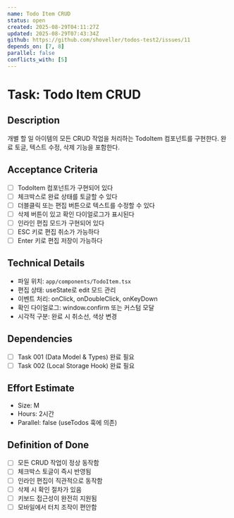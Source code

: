 ```yaml
---
name: Todo Item CRUD
status: open
created: 2025-08-29T04:11:27Z
updated: 2025-08-29T07:43:34Z
github: https://github.com/shoveller/todos-test2/issues/11
depends_on: [7, 8]
parallel: false
conflicts_with: [5]
---
```


# Task: Todo Item CRUD

## Description
개별 할 일 아이템의 모든 CRUD 작업을 처리하는 TodoItem 컴포넌트를 구현한다. 완료 토글, 텍스트 수정, 삭제 기능을 포함한다.

## Acceptance Criteria
- [ ] TodoItem 컴포넌트가 구현되어 있다
- [ ] 체크박스로 완료 상태를 토글할 수 있다
- [ ] 더블클릭 또는 편집 버튼으로 텍스트를 수정할 수 있다
- [ ] 삭제 버튼이 있고 확인 다이얼로그가 표시된다
- [ ] 인라인 편집 모드가 구현되어 있다
- [ ] ESC 키로 편집 취소가 가능하다
- [ ] Enter 키로 편집 저장이 가능하다

## Technical Details
- 파일 위치: `app/components/TodoItem.tsx`
- 편집 상태: useState로 edit 모드 관리
- 이벤트 처리: onClick, onDoubleClick, onKeyDown
- 확인 다이얼로그: window.confirm 또는 커스텀 모달
- 시각적 구분: 완료 시 취소선, 색상 변경

## Dependencies
- [ ] Task 001 (Data Model & Types) 완료 필요
- [ ] Task 002 (Local Storage Hook) 완료 필요

## Effort Estimate
- Size: M
- Hours: 2시간
- Parallel: false (useTodos 훅에 의존)

## Definition of Done
- [ ] 모든 CRUD 작업이 정상 동작함
- [ ] 체크박스 토글이 즉시 반영됨
- [ ] 인라인 편집이 직관적으로 동작함
- [ ] 삭제 시 확인 절차가 있음
- [ ] 키보드 접근성이 완전히 지원됨
- [ ] 모바일에서 터치 조작이 편안함
